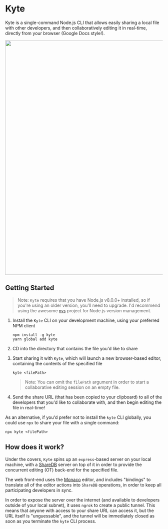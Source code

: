 # Kyte

Kyte is a single-command Node.js CLI that allows easily sharing a local file with other developers, and then collaboratively editing it in real-time, directly from your browser (Google Docs style!).

<img width="750"  src="https://user-images.githubusercontent.com/116461/30508388-dc197cf6-9a4a-11e7-8f8e-2f03a6cd632d.png" />

## Getting Started

> Note: `Kyte` requires that you have Node.js v8.0.0+ installed, so if you're using an older version, you'll need to upgrade. I'd recommend using the awesome [`nvs`](github.com/jasongin/nvs) project for Node.js version management.

1. Install the `Kyte` CLI on your development machine, using your preferred NPM client

    ```shell
    npm install -g kyte
    yarn global add kyte
    ```

2. CD into the directory that contains the file you'd like to share

3. Start sharing it with `Kyte`, which will launch a new browser-based editor, containing the contents of the specified file

    ```shell
    kyte <filePath>
    ```

    > Note: You can omit the `filePath` argument in order to start a collaborative editing session on an empty file.

4. Send the share URL (that has been copied to your clipboard) to all of the developers that you'd like to collaborate with, and then begin editing the file in real-time!

As an alternative, if you'd prefer not to install the `kyte` CLI globally, you could use `npx` to share your file with a single command:

```shell
npx kyte <filePath>
```

## How does it work?

Under the covers, `Kyte` spins up an `express`-based server on your local machine, with a [ShareDB](https://github.com/share/sharedb/) server on top of it in order to provide the concurrent editing (OT) back-end for the specified file.

The web front-end uses the [Monaco](https://microsoft.github.io/monaco-editor) editor, and includes "bindings" to translate all of the editor actions into `ShareDB` operations, in order to keep all participating developers in sync.

In order to expose the server over the internet (and available to developers outside of your local subnet), it uses `ngrok` to create a public tunnel. This means that anyone with access to your share URL can access it, but the URL itself is "unguessable", and the tunnel will be immediately closed as soon as you terminate the `kyte` CLI process.
